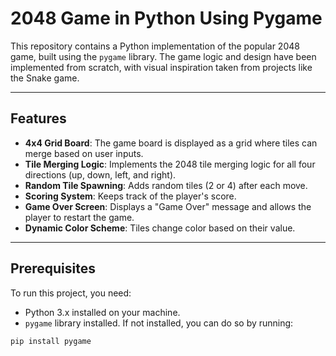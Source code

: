 # 2048 Game in Python Using Pygame

This repository contains a Python implementation of the popular 2048 game, built using the `pygame` library. The game logic and design have been implemented from scratch, with visual inspiration taken from projects like the Snake game. 

---

## Features

- **4x4 Grid Board**: The game board is displayed as a grid where tiles can merge based on user inputs.
- **Tile Merging Logic**: Implements the 2048 tile merging logic for all four directions (up, down, left, and right).
- **Random Tile Spawning**: Adds random tiles (2 or 4) after each move.
- **Scoring System**: Keeps track of the player's score.
- **Game Over Screen**: Displays a "Game Over" message and allows the player to restart the game.
- **Dynamic Color Scheme**: Tiles change color based on their value.

---

## Prerequisites

To run this project, you need:

- Python 3.x installed on your machine.
- `pygame` library installed. If not installed, you can do so by running:

```bash
pip install pygame
